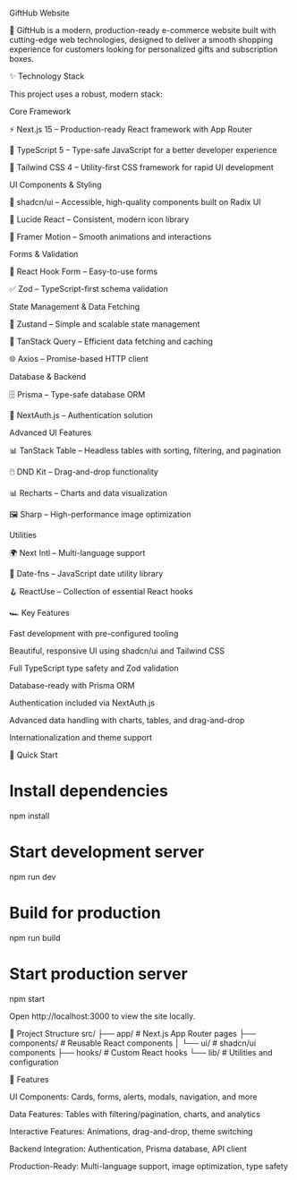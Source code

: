 GiftHub Website

🚀 GiftHub is a modern, production-ready e-commerce website built with cutting-edge web technologies, designed to deliver a smooth shopping experience for customers looking for personalized gifts and subscription boxes.

✨ Technology Stack

This project uses a robust, modern stack:

Core Framework

⚡ Next.js 15 – Production-ready React framework with App Router

📘 TypeScript 5 – Type-safe JavaScript for a better developer experience

🎨 Tailwind CSS 4 – Utility-first CSS framework for rapid UI development

UI Components & Styling

🧩 shadcn/ui – Accessible, high-quality components built on Radix UI

🎯 Lucide React – Consistent, modern icon library

🌈 Framer Motion – Smooth animations and interactions

Forms & Validation

🎣 React Hook Form – Easy-to-use forms

✅ Zod – TypeScript-first schema validation

State Management & Data Fetching

🐻 Zustand – Simple and scalable state management

🔄 TanStack Query – Efficient data fetching and caching

🌐 Axios – Promise-based HTTP client

Database & Backend

🗄️ Prisma – Type-safe database ORM

🔐 NextAuth.js – Authentication solution

Advanced UI Features

📊 TanStack Table – Headless tables with sorting, filtering, and pagination

🖱️ DND Kit – Drag-and-drop functionality

📊 Recharts – Charts and data visualization

🖼️ Sharp – High-performance image optimization

Utilities

🌍 Next Intl – Multi-language support

📅 Date-fns – JavaScript date utility library

🪝 ReactUse – Collection of essential React hooks

🏎️ Key Features

Fast development with pre-configured tooling

Beautiful, responsive UI using shadcn/ui and Tailwind CSS

Full TypeScript type safety and Zod validation

Database-ready with Prisma ORM

Authentication included via NextAuth.js

Advanced data handling with charts, tables, and drag-and-drop

Internationalization and theme support

🚀 Quick Start
# Install dependencies
npm install

# Start development server
npm run dev

# Build for production
npm run build

# Start production server
npm start


Open http://localhost:3000
 to view the site locally.

📁 Project Structure
src/
├── app/                 # Next.js App Router pages
├── components/          # Reusable React components
│   └── ui/             # shadcn/ui components
├── hooks/              # Custom React hooks
└── lib/                # Utilities and configuration

🎨 Features

UI Components: Cards, forms, alerts, modals, navigation, and more

Data Features: Tables with filtering/pagination, charts, and analytics

Interactive Features: Animations, drag-and-drop, theme switching

Backend Integration: Authentication, Prisma database, API client

Production-Ready: Multi-language support, image optimization, type safety
